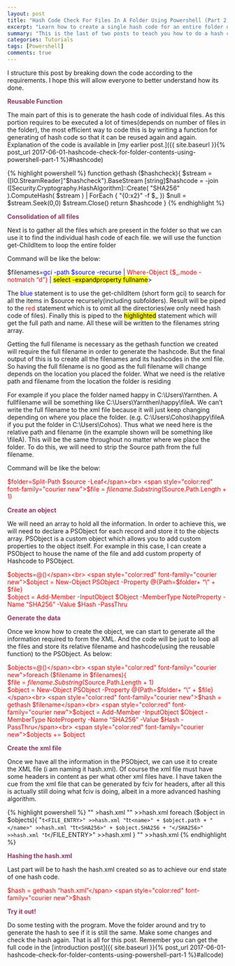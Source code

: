 ```yaml
---
layout: post
title: "Hash Code Check For Files In A Folder Using Powershell (Part 2): Explanation Of Code"
excerpt: "Learn how to create a single hash code for an entire folder of files and folder"
summary: "This is the last of two posts to teach you how to do a hash code check on an entire folder's content using powershell"
categories: Tutorials
tags: [Powershell]
comments: true
---
```



I structure this post by breaking down the code according to the requirements. I hope this will allow everyone to better understand how its done.


<span style="color:#993366">**Reusable Function** </span>

The main part of this is to generate the hash code of individual files. As this portion requires to be executed a lot of times(depends on number of files in the folder), the most efficient way to code this is by writing a function for generating of hash code so that it can be reused again and again. Explanation of the code is available in [my earlier post.]({{ site.baseurl }}{% post_url 2017-06-01-hashcode-check-for-folder-contents-using-powershell-part-1 %}#hashcode)



{% highlight powershell %}
function gethash ($hashcheck){
$stream = ([IO.StreamReader]"$hashcheck").BaseStream
[string]$hashcode = -join ([Security.Cryptography.HashAlgorithm]::Create( "SHA256" ).ComputeHash( $stream ) | ForEach { "{0:x2}" -f $_ })
$null = $stream.Seek(0,0)
$stream.Close()
return $hashcode
}
{% endhighlight %}

<span style="color:#993366">**Consolidation of all files**</span>

Next is to gather all the files which are present in the folder so that we can use it to find the individual hash code of each file. we will use the function get-ChildItem to loop the entire folder 

Command will be like the below:

<span font-family="courier new">$filenames=<span style="color:blue">gci -path $source -recurse</span>  | <span style="color:red">Where-Object {$_.mode -notmatch “d”}</span> | <mark>select -expandproperty fullname</mark>></span>

The <span style="color:blue">blue</span> statement is to use the get-childItem (short form gci) to search for all the items in $source recursely(including subfolders). Result will be piped to the <span style="color:red">red</span> statement which is to omit all the directories(we only need hash code of files). Finally this is piped to the <mark>highlighted</mark> statement which will get the full path and name. All these will be written to the filenames string array.

Getting the full filename is necessary as the gethash function we created will require the full filename in order to generate the hashcode. But the final output of this is to create all the filenames and its hashcodes in the xml file. So having the full filename is no good as the full filename will change depends on the location you placed the folder. What we need is the relative path and filename from the location the folder is residing

For example if you place the folder named happy in C:\Users\Yarnthen. A fullfilename will be something like C:\Users\Yarnthen\happy\fileA. We can’t write the full filename to the xml file because it will just keep changing depending on where you place the folder. (e.g. C:\Users\Cohos\happy\fileA if you put the folder in C:\Users\Cohos). Thus what we need here is the relative path and filename (in the example shown will be something like \fileA). This will be the same throughout no matter where we place the folder. To do this, we will need to strip the Source path from the full filename.

Command will be like the below:

<span style="color:red" font-family="courier new">$folder=Split-Path $source -Leaf</span><br>
<span style="color:red" font-family="courier new">$file = $filename.Substring($Source.Path.Length + 1)</span>


<span style="color:#993366">**Create an object**</span>


We will need an array to hold all the information. In order to achieve this, we will need to declare a PSObject for each record and store it to the objects array. PSObject is a custom object which allows you to add custom properties to the object itself. For example in this case, I can create a PSObject to house the name of the file and add custom property of Hashcode to PSObject.


<span style="color:red" font-family="courier new">$objects=@()</span><br>
<span style="color:red" font-family="courier new">$object = New-Object PSObject -Property @{Path=$folder+ “\” + $file}</span><br>
<span style="color:red" font-family="courier new">$object = Add-Member -InputObject $Object -MemberType NoteProperty -Name “SHA256” -Value $Hash -PassThru</span>

<span style="color:#993366">**Generate the data**</span>

Once we know how to create the object, we can start to generate all the information required to form the XML. And the code will be just to loop all the files and store its relative filename and hashcode(using the reusable function) to the PSObject. As below:

<span style="color:red" font-family="courier new">$objects=@()</span><br>
<span style="color:red" font-family="courier new">foreach ($filename in $filenames){</span><br>
<span style="color:red" font-family="courier new">$file = $filename.Substring($Source.Path.Length + 1)</span><br>
<span style="color:red" font-family="courier new">$object = New-Object PSObject -Property @{Path=$folder+ “\” + $file}</span><br>
<span style="color:red" font-family="courier new">$hash = gethash $filename</span><br>
<span style="color:red" font-family="courier new">$object = Add-Member -InputObject $Object -MemberType NoteProperty -Name “SHA256” -Value $Hash -PassThru</span><br>
<span style="color:red" font-family="courier new">$objects += $object</span>

<span style="color:#993366">**Create the xml file**</span>

Once we have all the information in the PSObject, we can use it to create the XML file (i am naming it hash.xml). Of course the xml file must have some headers in content as per what other xml files have. I have taken the cue from the xml file that can be generated by fciv for headers, after all this is actually still doing what fciv is doing, albeit in a more advanced hashing algorithm.


{% highlight powershell %}
"<?xml version=""1.0"" encoding=""utf-8""?>" >hash.xml
"<FILEHASH>" >>hash.xml
foreach ($object in $objects){
"`t<FILE_ENTRY>" >>hash.xml
"`t`t<name>" + $object.path + "</name>" >>hash.xml
"`t`t<SHA256>" + $object.SHA256 + "</SHA256>" >>hash.xml
"`t</FILE_ENTRY>" >>hash.xml
}
"</FILEHASH>" >>hash.xml
{% endhighlight %}

<span style="color:#993366" font-family="arial black">**Hashing the hash.xml**</span>

Last part will be to hash the hash.xml created so as to achieve our end state of one hash code.

<span style="color:red" font-family="courier new">$hash = gethash “hash.xml”</span>
<span style="color:red" font-family="courier new">$hash</span>

<span style="color:#993366" font-family="arial black">**Try it out!**</span>

Do some testing with the program. Move the folder around and try to generate the hash to see if it is still the same. Make some changes and check the hash again. That is all for this post. Remember you can get the full code in the [introduction post]({{ site.baseurl }}{% post_url 2017-06-01-hashcode-check-for-folder-contents-using-powershell-part-1 %}#allcode)

